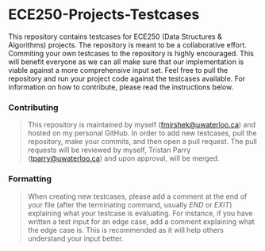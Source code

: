 <h1>ECE250-Projects-Testcases</h1>

This repository contains testcases for ECE250 (Data Structures & Algorithms) projects. The repository is meant to be a collaborative effort. Commiting your own testcases to the repository is highly encouraged. This will benefit everyone as we can all make sure that our implementation is viable against a more comprehensive input set. Feel free to pull the repository and run your project code against the testcases available. For information on how to contribute, please read the instructions below.

<h3>Contributing</h3>

> This repository is maintained by myself (fmirshek@uwaterloo.ca) and hosted on my personal GitHub. In order to add new testcases, pull the repository, make your commits, and then open a pull request. The pull requests will be reviewed by myself, Tristan Parry (tparry@uwaterloo.ca) and upon approval, will be merged.

<h3>Formatting</h3>

> When creating new testcases, please add a comment at the end of your file (after the terminating command, usually <i>END</i> or <i>EXIT</i>) explaining what your testcase is evaluating. For instance, if you have written a test input for an edge case, add a comment explaining what the edge case is. This is recommended as it will help others understand your input better.
